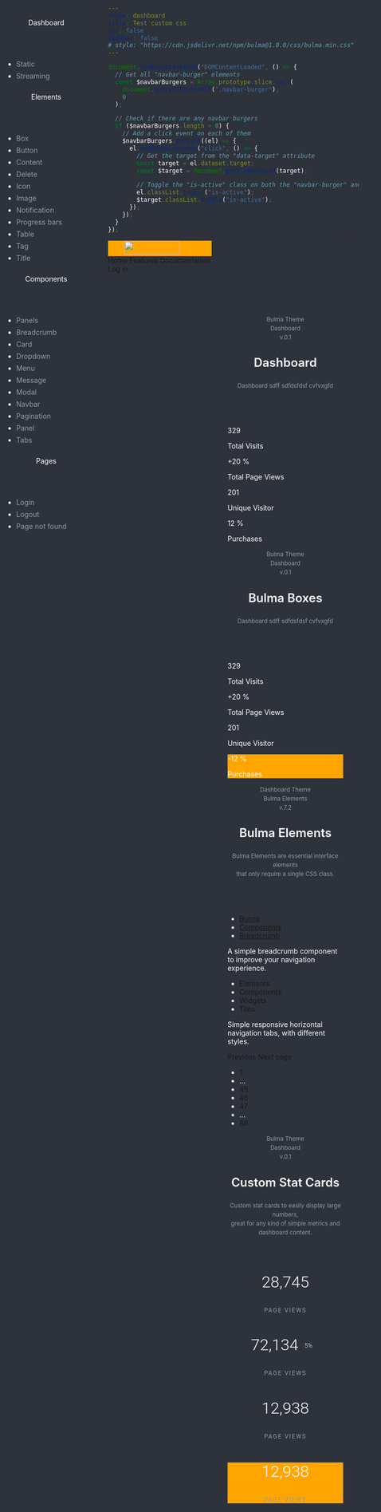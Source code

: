 ```yaml
---
theme: dashboard
title: Test custom css
toc: false
sidebar: false
# style: "https://cdn.jsdelivr.net/npm/bulma@1.0.0/css/bulma.min.css"
---
```


<link rel="stylesheet" href="https://fonts.googleapis.com/css?family=Roboto:300,300italic,700,700italic">
<link
  rel="stylesheet"
  href="https://cdn.jsdelivr.net/npm/bulma@1.0.0/css/bulma.min.css"
>

<style>
:root {
  --font-color: #ffffff;
  --font-dark-color: #949ba2;
  --font-darker-color: #5b646d;
  --highlight-color: #ffa500;
  --main-color: #2e323b;
  --sidebar-width: 13rem;
  --header-height: 3.25rem;
  --padding: 2rem;
}

html {
  overflow-y: auto;
}

body {
  color: var(--font-color);
}

.sidebar {
  padding-left: calc(var(--padding) - 0.75rem);
  padding-right: calc(var(--padding) - 0.75rem);
  position: absolute;
}

.sidebar .category-header {
  padding: 0.5em 0.75em;
}

.sidebar .menu {
  position: fixed;
  width: calc(var(--sidebar-width) - 2.5rem);
  max-width: inherit;
}

.sidebar .menu-list a {
  font-size: 0.875rem;
  line-height: 24px;
  color: var(--font-dark-color);
}

.sidebar:before {
  content: "";
  background-color: var(--main-color); /* Replace with the darker color */
  width: var(--sidebar-width);
  position: fixed;
}

.sidebar,
.sidebar:before {
  top: 0;
  bottom: 0;
  left: 0;
}

.main {
  margin-left: var(--sidebar-width);
  position: relative;
  padding-left: var(--padding);
  padding-right: var(--padding);
}

.main header {
  line-height: 18px;
}

.main header h2 {
  font-size: 24px;
  font-weight: 600;
  padding-bottom: 0.5rem;
}

.main header hr {
  background-color: transparent;
  border-top: 1px solid var(--main-color); /* Replace with the lighter color */
}

.main header small {
  color: var(--font-dark-color);
  text-align: right;
}

.main:before {
  content: "";
  position: fixed;
  top: 0;
  bottom: 0;
  z-index: -2;
  left: 0;
  right: 0;
  background-image: radial-gradient(
    circle at top,
    var(--main-color) 0%, /* Replace with the lighter color */
    var(--main-color) 70% /* Replace with the darker color */
  );
  background-position: 50%, 50%;
}

.sidebar,
.main {
  margin-top: var(--header-height);
  padding-top: var(--padding);
}

.navbar {
  box-shadow: 0px 0px 21px var(--main-color); /* Replace with the darker color */
}

.navbar-brand {
  width: var(--sidebar-width);
  background-color: var(--highlight-color);
  margin-right: calc(var(--padding) - 0.75rem);
}

.navbar-brand .navbar-item {
  padding-left: var(--padding);
}

.box hr {
  background-color: var(--main-color); /* Replace with the lighter color */
}

.box.transparent {
  background-color: transparent;
}

.box.accent {
  background-color: var(--highlight-color);
}

.box.accent .subtitle {
  color: var(--font-color);
}

.statcard {
  font-family: Roboto, "Helvetica Neue", Helvetica, Arial, sans-serif;
  text-align: center;
}

.statcard .statcard-number {
  font-size: 2rem;
  font-weight: 300;
  line-height: 1.125;
}

.statcard .statcard-desc {
  font-size: 85%;
  letter-spacing: 0.15em;
  text-transform: uppercase;
  color: var(--font-dark-color);
}

.statcard .delta-indicator {
  display: inline-block;
  padding: .4em;
  font-size: 12px;
  vertical-align: middle; 
}

.statcard .delta-indicator:after {
  content: "";
  display: inline-block;
  width: 0;
  height: 0;
  margin-left: 2px;
  margin-left: 2px;
  vertical-align: middle;
  border-right: 4px solid transparent;
  border-left: 4px solid transparent; 
}

</style>

```js
document.addEventListener("DOMContentLoaded", () => {
  // Get all "navbar-burger" elements
  const $navbarBurgers = Array.prototype.slice.call(
    document.querySelectorAll(".navbar-burger"),
    0
  );

  // Check if there are any navbar burgers
  if ($navbarBurgers.length > 0) {
    // Add a click event on each of them
    $navbarBurgers.forEach((el) => {
      el.addEventListener("click", () => {
        // Get the target from the "data-target" attribute
        const target = el.dataset.target;
        const $target = document.getElementById(target);

        // Toggle the "is-active" class on both the "navbar-burger" and the "navbar-menu"
        el.classList.toggle("is-active");
        $target.classList.toggle("is-active");
      });
    });
  }
});
```

<nav class="navbar is-fixed-top" role="navigation" aria-label="main navigation">
  <div class="navbar-brand">
    <a href="#" class="navbar-item">
      <img src="https://bulma.io/images/bulma-logo-white.png" width="112" height="28">
    </a>
    <a role="button" class="navbar-burger burger" aria-label="menu" aria-expanded="false" data-target="navbar-example">
      <span aria-hidden="true"></span>
      <span aria-hidden="true"></span>
      <span aria-hidden="true"></span>
    </a>
  </div>

  <div id="navbar-example" class="navbar-menu">
    <div class="navbar-start">
      <a class="navbar-item is-tab">Home</a>
      <a class="navbar-item is-tab ">Features</a>
      <a class="navbar-item is-tab">Documentation</a>
    </div>
    <div class="navbar-end">
      <div class="navbar-item">
        <div class="buttons">
          <a class="button is-light">
            Log in
          </a>
        </div>
      </div>
    </div>
  </div>
</nav>

<div class="wrapper">
  <div class="">
    <aside class="sidebar">
      <nav class="menu">
        <div class="menu-category">
          <header class="category-header">Dashboard</header>
          <ul class="menu-list">
            <li><a>Static</a></li>
            <li><a>Streaming</a></li>
          </ul>
        </div>
        <div class="menu-category">
          <header class="category-header">Elements</header>
          <ul class="menu-list">
            <li><a>Box</a></li>
            <li><a>Button</a></li>
            <li><a>Content</a></li>
            <li><a>Delete</a></li>
            <li><a>Icon</a></li>
            <li><a>Image</a></li>
            <li><a>Notification</a></li>
            <li><a>Progress bars</a></li>
            <li><a>Table</a></li>
            <li><a>Tag</a></li>
            <li><a>Title</a></li>
          </ul>
        </div>
        <div class="menu-category">
          <header class="category-header">Components</header>
          <ul class="menu-list">
            <li><a>Panels</a></li>
            <li><a>Breadcrumb</a></li>
            <li><a>Card</a></li>
            <li><a>Dropdown</a></li>
            <li><a>Menu</a></li>
            <li><a>Message</a></li>
            <li><a>Modal</a></li>
            <li><a>Navbar</a></li>
            <li><a>Pagination</a></li>
            <li><a>Panel</a></li>
            <li><a>Tabs</a></li>
          </ul>
        </div>
        <div class="menu-category">
          <header class="category-header">Pages</header>
          <ul class="menu-list">
            <li><a>Login</a></li>
            <li><a>Logout</a></li>
            <li><a>Page not found</a></li>
          </ul>
        </div>
      </nav>
    </aside>
    <main class="main">
      <header class="is-clearfix">
        <div class="cats is-pulled-right has-text-right">
          <small>Bulma Theme<br>Dashboard<br> <span class="has-text-weight-bold has-text-white">v.0.1</span></small>
        </div>
        <div>
          <h2>Dashboard</h2>
          <small>Dashboard sdff sdfdsfdsf cvfvxgfd</small>
        </div>
        <hr></hr>
      </header>
      <div class="tile is-ancestor">
        <div class="tile is-parent">
          <article class="tile is-child box">
            <p class="title">329</p>
            <p class="subtitle">Total Visits</p>
          </article>
        </div>
        <div class="tile is-parent">
          <article class="tile is-child box">
            <p class="title">+20 %</p>
            <p class="subtitle">Total Page Views</p>
          </article>
        </div>
        <div class="tile is-parent">
          <article class="tile is-child box">
            <p class="title">201</p>
            <p class="subtitle">Unique Visitor</p>
          </article>
        </div>
        <div class="tile is-parent">
          <article class="tile is-child box">
            <p class="title">12 %</p>
            <p class="subtitle">Purchases</p>
          </article>
        </div>
      </div>
      <header class="is-clearfix">
        <div class="cats is-pulled-right has-text-right">
          <small>Bulma Theme<br>Dashboard<br> <span class="has-text-weight-bold has-text-white">v.0.1</span></small>
        </div>
        <div>
          <h2>Bulma Boxes</h2>
          <small>Dashboard sdff sdfdsfdsf cvfvxgfd</small>
        </div>
        <hr></hr>
      </header>
      <div class="tile is-ancestor">
        <div class="tile is-parent">
          <article class="tile is-child box transparent">
            <p class="title">329</p>
            <p class="subtitle">Total Visits</p>
          </article>
        </div>
        <div class="tile is-parent">
          <article class="tile is-child box">
            <p class="title">+20 %</p>
            <p class="subtitle">Total Page Views</p>
          </article>
        </div>
        <div class="tile is-parent">
          <article class="tile is-child box">
            <p class="title">201</p>
            <p class="subtitle">Unique Visitor</p>
          </article>
        </div>
        <div class="tile is-parent">
          <article class="tile is-child box accent">
            <p class="title">-12 %</p>
            <p class="subtitle">Purchases</p>
          </article>
        </div>
      </div>
      <header class="is-clearfix">
        <div class="cats is-pulled-right has-text-right">
          <small>Dashboard Theme<br>Bulma Elements<br> <span class="has-text-weight-bold has-text-white">v.7.2</span></small>
        </div>
        <div>
          <h2>Bulma Elements</h2>
          <small>Bulma Elements are essential interface elements<br/> that only require a single CSS class.</small>
        </div>
        <hr></hr>
      </header>
      <div class="tile is-ancestor">
        <div class="tile is-parent">
          <article class="tile is-child box">
            <div>
              <nav class="breadcrumb" aria-label="breadcrumbs">
                <ul>
                  <li><a href="#">Bulma</a></li>
                  <li><a href="#">Components</a></li>
                  <li class="is-active"><a href="#" aria-current="page">Breadcrumb</a></li>
                </ul>
              </nav>
              <div class="content">
                <p>A simple breadcrumb component to improve your navigation experience.</p>
              </div>
            </div>
          </article>
        </div>
        <div class="tile is-parent">
          <article class="tile is-child box">
            <div class="tabs is-centered">
              <ul>
                <li><a>Elements</a></li>
                <li class="is-active"><a>Components</a></li>
                <li><a>Widgets</a></li>
                <li><a>Tiles</a></li>
              </ul>
            </div>
            <div class="content">
              <p>Simple responsive horizontal navigation tabs, with different styles.</p>
            </div>
          </article>
        </div>
      </div>
      <div class="tile is-ancestor">
        <div class="tile is-parent">
          <article class="tile is-child box">
            <nav class="pagination" role="navigation" aria-label="pagination">
              <a class="pagination-previous">Previous</a>
              <a class="pagination-next">Next page</a>
              <ul class="pagination-list">
                <li>
                  <a class="pagination-link" aria-label="Goto page 1">1</a>
                </li>
                <li>
                  <span class="pagination-ellipsis">&hellip;</span>
                </li>
                <li>
                  <a class="pagination-link" aria-label="Goto page 45">45</a>
                </li>
                <li>
                  <a class="pagination-link is-current" aria-label="Page 46" aria-current="page">46</a>
                </li>
                <li>
                  <a class="pagination-link" aria-label="Goto page 47">47</a>
                </li>
                <li>
                  <span class="pagination-ellipsis">&hellip;</span>
                </li>
                <li>
                  <a class="pagination-link" aria-label="Goto page 86">86</a>
                </li>
              </ul>
            </nav>
          </article>
        </div>
      </div>
      <header class="is-clearfix">
        <div class="cats is-pulled-right has-text-right">
          <small>Bulma Theme<br>Dashboard<br> <span class="has-text-weight-bold has-text-white">v.0.1</span></small>
        </div>
        <div>
          <h2>Custom Stat Cards</h2>
          <small>Custom stat cards to easily display large numbers, <br/>great for any kind of simple metrics and dashboard content.</small>
        </div>
        <hr></hr>
      </header>
      <div class="tile is-ancestor">
        <div class="tile is-parent">
          <article class="tile is-child box transparent">
            <div class="statcard">
              <h3 class="statcard-number">28,745</h3>
              <span class="statcard-desc">Page views</span>
            </div>
          </article>
        </div>
        <div class="tile is-parent">
          <article class="tile is-child box transparent">
            <div class="statcard">
              <h3 class="statcard-number">
                72,134
                <small class="delta-indicator delta-positive">5%</small>
              </h3>
              <span class="statcard-desc">Page views</span>
            </div>
          </article>
        </div>
        <div class="tile is-parent">
          <article class="tile is-child box">
            <div class="statcard">
              <h3 class="statcard-number">12,938</h3>
              <span class="statcard-desc">Page views</span>
            </div>
          </article>
        </div>
        <div class="tile is-parent">
          <article class="tile is-child box accent">
            <div class="statcard">
              <h3 class="statcard-number">12,938</h3>
              <span class="statcard-desc">Page views</span>
            </div>
          </article>
        </div>
      </div>
    </main>
  </div>
</div>

